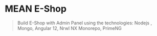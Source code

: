 # MEAN E-Shop

> Build E-Shop with Admin Panel using the technologies: Nodejs , Mongo, Angular 12, Nrwl NX Monorepo, PrimeNG